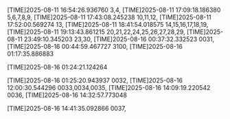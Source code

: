 
[TIME]2025-08-11 16:54:26.936760
3,4,
[TIME]2025-08-11 17:09:18.186380
5,6,7,8,9,
[TIME]2025-08-11 17:43:08.245238
10,11,12,
[TIME]2025-08-11 17:52:00.569274
13,
[TIME]2025-08-11 18:41:54.018575
14,15,16,17,18,19,
[TIME]2025-08-11 19:13:43.861215
20,21,22,24,25,26,27,28,29,
[TIME]2025-08-11 23:49:10.345203
23,30,
[TIME]2025-08-16 00:37:32.332523
0031,
[TIME]2025-08-16 00:44:59.467727
3100,
[TIME]2025-08-16 01:17:35.886883

[TIME]2025-08-16 01:24:21.124264

[TIME]2025-08-16 01:25:20.943937
0032,
[TIME]2025-08-16 12:00:30.544296
0033,0034,0035,
[TIME]2025-08-16 14:09:19.220542
0036,
[TIME]2025-08-16 14:32:57.773048

[TIME]2025-08-16 14:41:35.092866
0037,